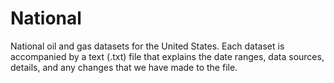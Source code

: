 # National
National oil and gas datasets for the United States.  Each dataset is accompanied by a text (.txt) file that explains the date ranges, data sources, details, and any changes that we have made to the file.
